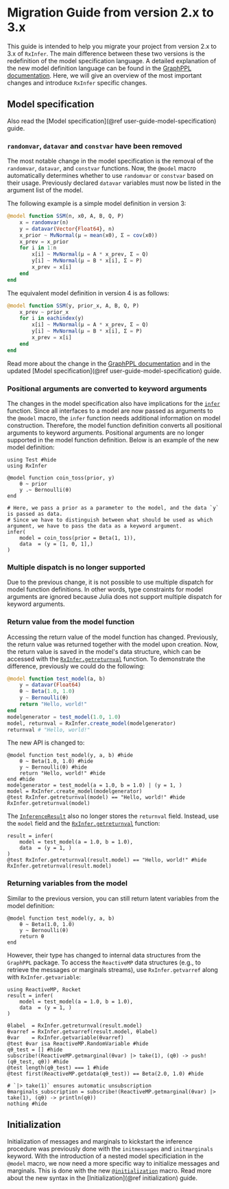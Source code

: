 # Migration Guide from version 2.x to 3.x

This guide is intended to help you migrate your project from version 2.x to 3.x of `RxInfer`. The main difference between these two versions is the redefinition of the model specification language. A detailed explanation of the new model definition language can be found in the [GraphPPL documentation](https://reactivebayes.github.io/GraphPPL.jl/stable/migration_3_to_4/). Here, we will give an overview of the most important changes and introduce `RxInfer` specific changes.

## Model specification

Also read the [Model specification](@ref user-guide-model-specification) guide.

### `randomvar`, `datavar` and `constvar` have been removed

The most notable change in the model specification is the removal of the `randomvar`, `datavar`, and `constvar` functions.
Now, the `@model` macro automatically determines whether to use `randomvar` or `constvar` based on their usage.
Previously declared `datavar` variables must now be listed in the argument list of the model.

The following example is a simple model definition in version 3:
```julia
@model function SSM(n, x0, A, B, Q, P) 
    x = randomvar(n) 
    y = datavar(Vector{Float64}, n) 
    x_prior ~ MvNormal(μ = mean(x0), Σ = cov(x0)) 
    x_prev = x_prior 
    for i in 1:n 
        x[i] ~ MvNormal(μ = A * x_prev, Σ = Q) 
        y[i] ~ MvNormal(μ = B * x[i], Σ = P) 
        x_prev = x[i] 
    end 
end 
```

The equivalent model definition in version 4 is as follows:
```julia
@model function SSM(y, prior_x, A, B, Q, P) 
    x_prev ~ prior_x
    for i in eachindex(y)
        x[i] ~ MvNormal(μ = A * x_prev, Σ = Q) 
        y[i] ~ MvNormal(μ = B * x[i], Σ = P) 
        x_prev = x[i]
    end
end
```

Read more about the change in the [GraphPPL documentation](https://reactivebayes.github.io/GraphPPL.jl/stable/migration_3_to_4/) and 
in the updated [Model specification](@ref user-guide-model-specification) guide.

### Positional arguments are converted to keyword arguments

The changes in the model specification also have implications for the [`infer`](@ref) function. Since all interfaces to a model are now passed as arguments to the `@model` macro, the `infer` function needs additional information on model construction. Therefore, the model function definition converts all positional arguments to keyword arguments. Positional arguments are no longer supported in the model function definition. Below is an example of the new model definition:

```@example migration-guide
using Test #hide
using RxInfer

@model function coin_toss(prior, y)
    θ ~ prior
    y .~ Bernoulli(θ)
end

# Here, we pass a prior as a parameter to the model, and the data `y` is passed as data. 
# Since we have to distinguish between what should be used as which argument, we have to pass the data as a keyword argument.
infer(
    model = coin_toss(prior = Beta(1, 1)), 
    data  = (y = [1, 0, 1],) 
)
```

### Multiple dispatch is no longer supported

Due to the previous change, it is not possible to use multiple dispatch for model function definitions. In other words, type constraints for model arguments are ignored because Julia does not support multiple dispatch for keyword arguments.

### Return value from the model function 

Accessing the return value of the model function has changed. Previously, the return value was returned together with the model upon creation. Now, the return value is saved in the model's data structure, which can be accessed with the [`RxInfer.getreturnval`](@ref) function. To demonstrate the difference, previously we could do the following:
```julia
@model function test_model(a, b)
    y = datavar(Float64)
    θ ~ Beta(1.0, 1.0)
    y ~ Bernoulli(θ)
    return "Hello, world!"
end
modelgenerator = test_model(1.0, 1.0)
model, returnval = RxInfer.create_model(modelgenerator)
returnval # "Hello, world!"
```
The new API is changed to:
```@example migration-guide
@model function test_model(y, a, b) #hide
    θ ~ Beta(1.0, 1.0) #hide
    y ~ Bernoulli(θ) #hide
    return "Hello, world!" #hide
end #hide
modelgenerator = test_model(a = 1.0, b = 1.0) | (y = 1, )
model = RxInfer.create_model(modelgenerator)
@test RxInfer.getreturnval(model) == "Hello, world!" #hide
RxInfer.getreturnval(model)
```

The [`InferenceResult`](@ref)  also no longer stores the `returnval` field. Instead, use the `model` field and the [`RxInfer.getreturnval`](@ref) function:
```@example migration-guide
result = infer(
    model = test_model(a = 1.0, b = 1.0),
    data  = (y = 1, )
)
@test RxInfer.getreturnval(result.model) == "Hello, world!" #hide
RxInfer.getreturnval(result.model)
```

### Returning variables from the model

Similar to the previous version, you can still return latent variables from the model definition:
```@example migration-guide
@model function test_model(y, a, b)
    θ ~ Beta(1.0, 1.0)
    y ~ Bernoulli(θ)
    return θ
end
```
However, their type has changed to internal data structures from the `GraphPPL` package. To access the `ReactiveMP` data structures (e.g., to retrieve the messages or marginals streams), use `RxInfer.getvarref` along with `RxInfer.getvariable`:
```@example migration-guide
using ReactiveMP, Rocket
result = infer(
    model = test_model(a = 1.0, b = 1.0),
    data  = (y = 1, )
)

θlabel  = RxInfer.getreturnval(result.model)
θvarref = RxInfer.getvarref(result.model, θlabel)
θvar    = RxInfer.getvariable(θvarref)
@test θvar isa ReactiveMP.RandomVariable #hide
qθ_test = [] #hide
subscribe!(ReactiveMP.getmarginal(θvar) |> take(1), (qθ) -> push!(qθ_test, qθ)) #hide
@test length(qθ_test) === 1 #hide
@test first(ReactiveMP.getdata(qθ_test)) == Beta(2.0, 1.0) #hide

# `|> take(1)` ensures automatic unsubscription 
θmarginals_subscription = subscribe!(ReactiveMP.getmarginal(θvar) |> take(1), (qθ) -> println(qθ))
nothing #hide
```

## Initialization

Initialization of messages and marginals to kickstart the inference procedure was previously done with the `initmessages` and `initmarginals` keyword. With the introduction of a nested model specificiation in the `@model` macro, we now need a more specific way to initialize messages and marginals. This is done with the new [`@initialization`](@ref) macro. 
Read more about the new syntax in the [Initialization](@ref initialization) guide.